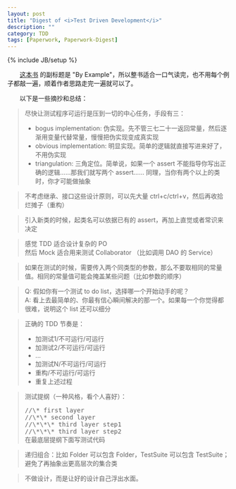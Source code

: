 ```yaml
---
layout: post
title: "Digest of <i>Test Driven Development</i>"
description: ""
category: TDD
tags: [Paperwork, Paperwork-Digest]
---
```

{% include JB/setup %}

　　[这本书](http://book.douban.com/subject/1230036/) 的副标题是 "By Example"，所以整书适合一口气读完，也不用每个例子都敲一遍，顺着作者思路走完一遍就可以了。  

　　以下是一些摘抄和总结：

> 尽快让测试程序可运行是压到一切的中心任务，手段有三：
> 
> * bogus implementation: 伪实现。先不管三七二十一返回常量，然后逐渐用变量代替常量，慢慢把伪实现变成真实现
> * obvious implementation: 明显实现。简单的逻辑就直接写进来好了，不用伪实现
> * triangulation: 三角定位。简单说，如果一个 assert 不能指导你写出正确的逻辑……那我们就写两个 assert…… 同理，当你有两个以上的类时，你才可能做抽象  

<!-- -->
> 不考虑继承、接口这些设计原则，可以先大量 ctrl+c/ctrl+v，然后再收拾烂摊子（重构）

<!-- -->
> 引入新类的时候，起类名可以依据已有的 assert，再加上直觉或者常识来决定

<!-- -->
> 感觉 TDD 适合设计复杂的 PO  
> 然后 Mock 适合用来测试 Collaborator （比如调用 DAO 的 Service）

<!-- -->
> 如果在测试的时候，需要传入两个同类型的参数，那么不要取相同的常量值。相同的常量值可能会掩盖某些问题（比如参数的顺序）

<!-- -->
> Q: 假如你有一个测试 to do list，选择哪一个开始动手的呢？  
> A: 看上去最简单的、你最有信心瞬间解决的那一个。如果每一个你觉得都很难，说明这个 list 还可以细分

<!-- -->
> 正确的 TDD 节奏是：
> 
> * 加测试1/不可运行/可运行
> * 加测试2/不可运行/可运行
> * ...
> * 加测试N/不可运行/可运行
> * 重构/不可运行/可运行
> * 重复上述过程

<!-- -->
> 测试提纲（一种风格，看个人喜好）：
> 
> <pre class="prettyprint linenums">
> //\* first layer
> //\*\* second layer
> //\*\*\* third layer step1
> //\*\*\* third layer step2
> 在最底层提纲下面写测试代码
> </pre>

<!-- -->
> 递归组合：比如 Folder 可以包含 Folder，TestSuite 可以包含 TestSuite；避免了再抽象出更高层次的集合类

<!-- -->
> 不做设计，而是让好的设计自己浮出水面。